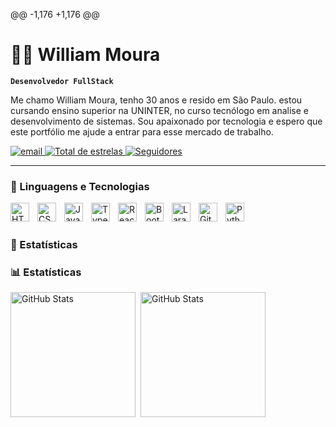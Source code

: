 @@ -1,176 +1,176 @@
 # 🧟‍♂️ William Moura
 
 **`Desenvolvedor FullStack`**
 
 Me chamo William Moura, tenho 30 anos e resido em São Paulo. estou cursando ensino superior na UNINTER, no curso tecnólogo em analise e desenvolvimento de sistemas. Sou apaixonado por tecnologia e espero que este portfólio me ajude a entrar para esse mercado de trabalho.
 
<p align="left">
    <a href="mailto:seuemail@exemplo.com">
        <img alt="email" 
          title="Entre em contato" 
          src="https://custom-icon-badges.demolab.com/badge/Mail-E61B23.svg?logo=mail"
          />
    </a>
    <a href="https://github.com/will-moura27?tab=repositories&sort=stargazers">
        <img alt="Total de estrelas" title="Total de estrelas GitHub" src="https://custom-icon-badges.demolab.com/github/stars/will-moura27?color=55960c&style=for-the-badge&labelColor=488207&logo=star&label=estrelas"/>
    </a>
    <a href="https://github.com/will-moura27?tab=followers">
        <img alt="Seguidores" title="Me siga no GitHub" src="https://custom-icon-badges.demolab.com/github/followers/will-moura27?color=236ad3&labelColor=1155ba&style=for-the-badge&logo=github&label=Seguidores&logoColor=white"/>
    </a>
</p>

 
 ---
 
 ### 🤖 Linguagens e Tecnologias
 
 <img 
     align="left" 
     alt="HTML"
     title="HTML" 
     width="30px" 
     style="padding-right: 10px;" 
     src="https://cdn.jsdelivr.net/gh/devicons/devicon@latest/icons/html5/html5-original.svg" 
 />
 <img 
     align="left" 
     alt="CSS" 
     title="CSS"
     width="30px" 
     style="padding-right: 10px;" 
     src="https://cdn.jsdelivr.net/gh/devicons/devicon@latest/icons/css3/css3-original.svg" 
 />
 <img 
     align="left" 
     alt="JavaScript" 
     title="JavaScript"
     width="30px" 
     style="padding-right: 10px;" 
     src="https://cdn.jsdelivr.net/gh/devicons/devicon@latest/icons/javascript/javascript-original.svg" 
 />
 <img 
     align="left" 
     alt="TypeScript"
     title="TypeScript" 
     width="30px" 
     style="padding-right: 10px;" 
     src="https://cdn.jsdelivr.net/gh/devicons/devicon@latest/icons/typescript/typescript-original.svg" 
 />
 <img 
     align="left" 
     alt="React"
     title="React" 
     width="30px" 
     style="padding-right: 10px;" 
     src="https://cdn.jsdelivr.net/gh/devicons/devicon@latest/icons/react/react-original.svg" 
 />
 
 <img 
     align="left" 
     alt="Bootstrap"
     title="Bootstrap" 
     width="30px" 
     style="padding-right: 10px;" 
     src="https://cdn.jsdelivr.net/gh/devicons/devicon@latest/icons/bootstrap/bootstrap-original.svg" 
 />

 
<!-- <img 
     align="left" 
     alt="PHP" 
     title="PHP"
     width="30px" 
     style="padding-right: 10px;" 
     src="https://cdn.jsdelivr.net/gh/devicons/devicon@latest/icons/php/php-original.svg" 
 /-->
 <img 
     align="left" 
     alt="Laravel" 
     title="Laravel"
     width="30px" 
     style="padding-right: 10px;" 
     src="https://cdn.jsdelivr.net/gh/devicons/devicon@latest/icons/laravel/laravel-original.svg" 
 />

 <img 
     align="left" 
     alt="Git" 
     title="Git"
     width="30px" 
     style="padding-right: 10px;" 
     src="https://cdn.jsdelivr.net/gh/devicons/devicon@latest/icons/git/git-original.svg" 
 />
 <img 
     align="left" 
     alt="Python" 
     title="Python"
     width="30px" 
     style="padding-right: 10px;" 
     src="https://cdn.jsdelivr.net/gh/devicons/devicon@latest/icons/python/python-original.svg" 
 />
 
 <br/>
 <br/>
 
 ### 🤖 Estatísticas
 ### 📊 Estatísticas
 
 <p>
   <img 
     align="left" 
     alt="GitHub Stats" 
     height="200" 
     style="padding-right: 5px;" 
     src="https://github-readme-stats.vercel.app/api?username=will-moura27&show_icons=true&theme=transparent" 
   />
 
 <img 
       align="left" 
       alt="GitHub Stats" 
       height="200" 
       src="https://github-readme-stats.vercel.app/api/top-langs/?username=will-moura27&layout=compact" 
   />
 
 </p>

